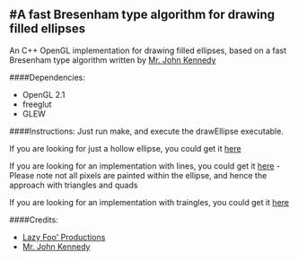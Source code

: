#A fast Bresenham type algorithm for drawing filled ellipses
----

An C++ OpenGL implementation for drawing filled ellipses, based on a fast Bresenham type algorithm written by [Mr. John Kennedy](https://web.archive.org/web/20120225095359/http://homepage.smc.edu/kennedy_john/belipse.pdf)

####Dependencies:
- OpenGL 2.1
- freeglut
- GLEW

####Instructions:
Just run make, and execute the drawEllipse executable.

If you are looking for just a hollow ellipse, you could get it [here](https://github.com/notprathap/filled-ellipse/releases/tag/filled-ellipse-with-triangles)

If you are looking for an implementation with lines, you could get it [here](https://github.com/notprathap/filled-ellipse/releases/tag/filled-ellipse-with-lines) - Please note not all pixels are painted within the ellipse, and hence the approach with triangles and quads

If you are looking for an implementation with traingles, you could get it [here](https://github.com/notprathap/filled-ellipse/releases/tag/filled-ellipse-with-triangles)

####Credits:
- [Lazy Foo' Productions](http://lazyfoo.net/tutorials/OpenGL/index.php)
- [Mr. John Kennedy](https://web.archive.org/web/20120225095359/http://homepage.smc.edu/kennedy_john/belipse.pdf)

